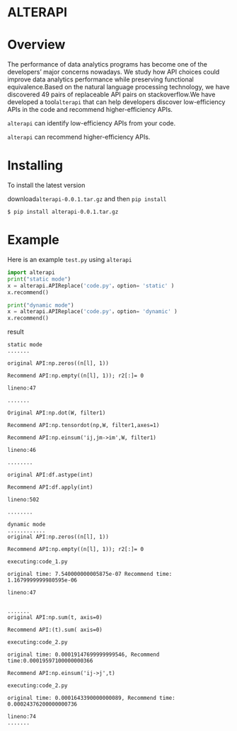 # ALTERAPI

# Overview
The performance of data analytics programs has become one of the developers’ major concerns nowadays. We study how API choices could improve data analytics performance while preserving functional equivalence.Based on the natural language processing technology, we have discovered 49 pairs of replaceable API pairs on stackoverflow.We have developed a tool`alterapi` that can help developers discover low-efficiency APIs in the code and recommend higher-efficiency APIs.

`alterapi` can identify low-efficiency APIs from your code.

`alterapi` can recommend higher-efficiency APIs.


# Installing
To install the latest version 

download`alterapi-0.0.1.tar.gz` and then `pip install`

`$ pip install alterapi-0.0.1.tar.gz`



# Example
Here is an example `test.py` using `alterapi`
```python
import alterapi
print("static mode")
x = alterapi.APIReplace('code.py'，option= 'static' )
x.recommend()

print("dynamic mode")
x = alterapi.APIReplace('code.py'，option= 'dynamic' )
x.recommend()
```
result

```
static mode
.......

original API:np.zeros((n[l], 1))

Recommend API:np.empty((n[l], 1)); r2[:]= 0

lineno:47

.......

Original API:np.dot(W, filter1)

Recommend API:np.tensordot(np,W, filter1,axes=1)

Recommend API:np.einsum('ij,jm->im',W, filter1)

lineno:46

........

original API:df.astype(int)

Recommend API:df.apply(int)

lineno:502

........

```
```
dynamic mode
............
original API:np.zeros((n[l], 1))

Recommend API:np.empty((n[l], 1)); r2[:]= 0

executing:code_1.py

original time: 7.540000000005875e-07 Recommend time: 1.1679999999980595e-06

lineno:47


.......
original API:np.sum(t, axis=0)

Recommend API:(t).sum( axis=0)

executing:code_2.py

original time: 0.00019147699999999546, Recommend time:0.00019597100000000366

Recommend API:np.einsum('ij->j',t)

executing:code_2.py

original time: 0.0001643390000000089, Recommend time: 0.00024376200000000736

lineno:74
.......
```
